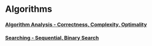 # Algorithms

### [Algorithm Analysis - Correctness, Complexity, Optimality](https://ju-hy.tistory.com/124)

### [Searching - Sequential, Binary Search](https://ju-hy.tistory.com/125)